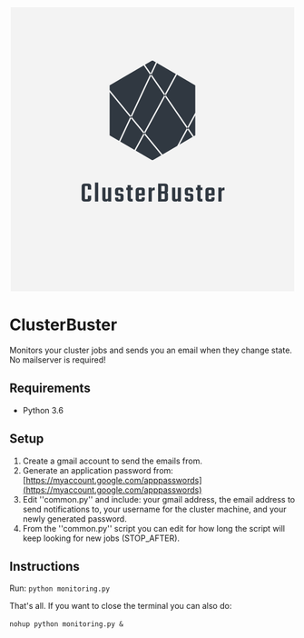 <p align="center">
	<img src="./logo.png" width="500" height="500">
</p>

# ClusterBuster
Monitors your cluster jobs and sends you an email when they change state. No mailserver is required!

## Requirements
* Python 3.6

## Setup
1. Create a gmail account to send the emails from. 
2. Generate an application password from: [https://myaccount.google.com/apppasswords](https://myaccount.google.com/apppasswords)
3. Edit ''common.py'' and include: your gmail address, the email address to send notifications to, your username for the cluster machine, and your newly generated password.
4. From the ''common.py'' script you can edit for how long the script will keep looking for new jobs (STOP_AFTER).


## Instructions
Run: ```python monitoring.py```

That's all. If you want to close the terminal you can also do:

```nohup python monitoring.py &```
